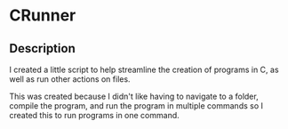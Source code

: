 # CRunner
## Description
I created a little script to help streamline the creation of programs in C, as well as run other actions on files.

This was created because I didn't like having to navigate to a folder, compile the program, and run the program in multiple commands so I created this to run programs in one command.

